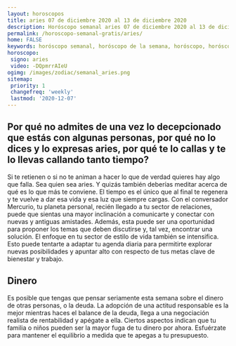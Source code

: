 ```yaml
---
layout: horoscopos
title: aries 07 de diciembre 2020 al 13 de diciembre 2020 
description: Horóscopo semanal aries 07 de diciembre 2020 al 13 de diciembre 2020. Por qué no admites de una vez lo decepcionado que estás con algunas personas, por qué no lo dices y lo expresas aries, por qué te lo callas y te lo llevas callando tanto tiempo? 
permalink: /horoscopo-semanal-gratis/aries/
home: FALSE
keywords: horóscopo semanal, horóscopo de la semana, horóscopo, horóscopo gratis,horóscopos, horóscopo esperanza gracia, horoscopos aries la semana, horóscopos gratis, Tarot, Astrologia, Zodíaco, aries, horoscopo gratis, semanal
horoscopo:
 signo: aries
 video: -DQpmrrAIeU
ogimg: /images/zodiac/semanal_aries.png
sitemap:
 priority: 1
 changefreq: 'weekly'
 lastmod: '2020-12-07'
---
```




## Por qué no admites de una vez lo decepcionado que estás con algunas personas, por qué no lo dices y lo expresas aries, por qué te lo callas y te lo llevas callando tanto tiempo? 

Si te retienen o si no te animan a hacer lo que de verdad quieres hay algo que falla. Sea quien sea aries. 
 Y quizás también deberías meditar acerca de qué es lo que más te conviene. El tiempo es el único que al final te regenera y te vuelve a dar esa vida y esa luz que siempre cargas. Con el conversador Mercurio, tu planeta personal, recién llegado a tu sector de relaciones, puede que sientas una mayor inclinación a comunicarte y conectar con nuevas y antiguas amistades. Además, esta puede ser una oportunidad para proponer los temas que deben discutirse y, tal vez, encontrar una solución. El enfoque en tu sector de estilo de vida también se intensifica. Esto puede tentarte a adaptar tu agenda diaria para permitirte explorar nuevas posibilidades y apuntar alto con respecto de tus metas clave de bienestar y trabajo.

## Dinero

Es posible que tengas que pensar seriamente esta semana sobre el dinero de otras personas, o la deuda. La adopción de una actitud responsable es la mejor mientras haces el balance de la deuda, llega a una negociación realista de rentabilidad y apégate a ella. Ciertos aspectos indican que tu familia o niños pueden ser la mayor fuga de tu dinero por ahora. Esfuérzate para mantener el equilibrio a medida que te apegas a tu presupuesto.